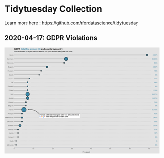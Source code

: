 # Tidytuesday Collection

Learn more here : https://github.com/rfordatascience/tidytuesday

## 2020-04-17: GDPR Violations

![Alt text](2020-04-17/gdpr_plot.png?raw=true "Title") 
